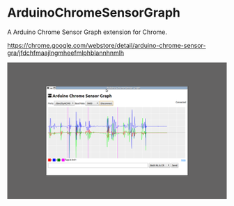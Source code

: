 # ArduinoChromeSensorGraph
A Arduino Chrome Sensor Graph extension for Chrome.

https://chrome.google.com/webstore/detail/arduino-chrome-sensor-gra/jfdchfmaajlngmheefmlphblannhnmlh

![alt text](https://github.com/dalmirdasilva/ArduinoChromeSensorGraph/blob/master/assets/screenshot.png "Screenshot")
